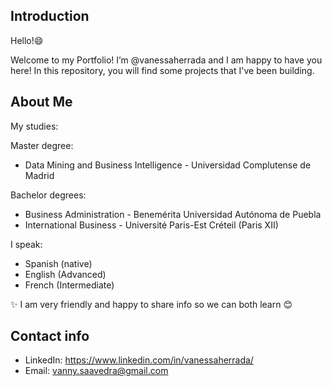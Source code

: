 ## Introduction

Hello!😄

Welcome to my Portfolio! I’m @vanessaherrada and I am happy to have you here!
In this repository, you will find some projects that I've been building.

## About Me 

My studies:

Master degree:
* Data Mining and Business Intelligence - Universidad Complutense de Madrid

Bachelor degrees:
 * Business Administration - Benemérita Universidad Autónoma de Puebla
 * International Business - Université Paris-Est Créteil (Paris XII)

I speak:
 * Spanish (native)
 * English (Advanced)
 * French (Intermediate)

✨ I am very friendly and happy to share info so we can both learn 😊

## Contact info

* LinkedIn: https://www.linkedin.com/in/vanessaherrada/
* Email: vanny.saavedra@gmail.com
